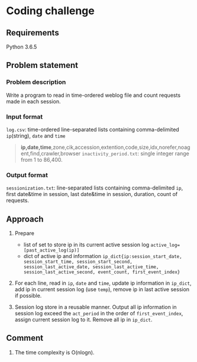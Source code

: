 # Coding challenge

## Requirements
Python 3.6.5

## Problem statement
### Problem description
Write a program to read in time-ordered weblog file and count requests made in each session.

### Input format
`log.csv`: time-ordered line-separated lists containing comma-delimited `ip`(string), `date` and `time`
>**ip,date,time**,zone,cik,accession,extention,code,size,idx,norefer,noagent,find,crawler,browser
`inactivity_period.txt`: single integer range from 1 to 86,400.

### Output format
`sessionization.txt`: line-separated lists containing comma-delimited `ip`, first date&time in session, last date&time in session, duration, count of requests.

## Approach
1. Prepare
   - list of set to store ip in its current active session log `active_log=[past_active_log(ip)]`
   - dict of active ip and information `ip_dict{ip:session_start_date, session_start_time, session_start_second, session_last_active_date, session_last_active_time, session_last_active_second, event_count, first_event_index}`

2. For each line, read in `ip`, `date` and `time`, update ip information in `ip_dict`, add ip in current session log (use `temp`), remove ip in last active session if possible.

3. Session log store in a reusable manner. Output all ip information in session log exceed the `act_period` in the order of `first_event_index`, assign current session log to it. Remove all ip in `ip_dict`.

## Comment
1. The time complexity is O(nlogn).
